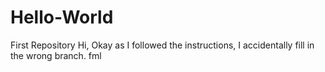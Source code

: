 # Hello-World
First Repository
Hi, Okay as I followed the instructions, I accidentally fill in the wrong branch. fml
